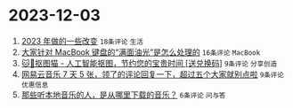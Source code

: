 # 2023-12-03

1. [2023 年做的一些改变](https://www.v2ex.com/t/997199) `18条评论` `生活`
1. [大家针对 MacBook 键盘的“满面油光”是怎么处理的](https://www.v2ex.com/t/997206) `16条评论` `MacBook`
1. [🐱🎁抠图猫 - 人工智能抠图，节约您的宝贵时间 [送兑换码]](https://www.v2ex.com/t/997202) `9条评论` `分享创造`
1. [网易云音乐 7 天 5 张，领了的评论回复一下，超过五个大家就别点啦](https://www.v2ex.com/t/997197) `9条评论` `优惠信息`
1. [那些听本地音乐的人，是从哪里下载的音乐？](https://www.v2ex.com/t/997213) `6条评论` `问与答`

